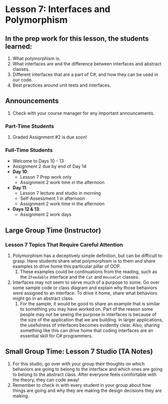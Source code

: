 # Lesson 7: Interfaces and Polymorphism

## In the prep work for this lesson, the students learned:
1. What polymorphism is.
1. What interfaces are and the difference between interfaces and abstract classes.
1. Different interfaces that are a part of C#, and how they can be used in our code.
1. Best practices around unit tests and interfaces.

## Announcements

1. Check with your course manager for any important announcements.

### Part-Time Students

1. Graded Assignment #2 is due soon! 

### Full-Time Students

* Welcome to Days 10 - 13
* Assignment 2 due by end of Day 14
* **Day 10**:
    * Lesson 7 Prep work only
    * Assignment 2 work time in the afternoon
* **Day 11**:
    * Lesson 7 lecture and studio in morning
    * Self-Assessment 1 in afternoon
    * Assignment 2 work time in the afternoon
* **Days 12 & 13**:
    * Assignment 2 work days


## Large Group Time (Instructor)

### Lesson 7 Topics That Require Careful Attention
1. Polymorphism has a deceptively simple definition, but can be difficult to grasp. Have students share what polymorphism is to them and share examples to drive home this particular pillar of OOP.
    1. These examples could be continuations from the reading, such as the ``IFeedable`` interface and the ``Cat`` and ``HouseCat`` classes.
1. Interfaces may not seem to serve much of a purpose to some. Go over some sample code or class diagram and explain why those behaviors were assigned to an interface. To drive it home, share what behaviors might go in an abstract class.
    1. For the sample, it would be good to share an example that is similar to something you may have worked on. Part of the reason some people may not be seeing the purpose in interfaces is because of the size of the application that we are building. In larger applications, the usefulness of interfaces becomes evidently clear. Also, sharing something like this can drive home that coding interfaces are an essential skill for C# programmers.

## Small Group Time: Lesson 7 Studio (TA Notes)
1. For this studio, go over with your group their thoughts on which behaviors are going to belong to the interface and which ones are going to belong to the abstract class. After everyone feels comfortable with the theory, they can code away!
1. Remember to check in with every student in your group about how things are going and why they are making the design decisions they are making.